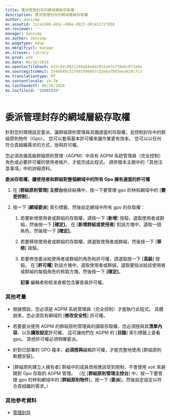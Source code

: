 ```yaml
---
title: 委派管理封存的網域層級存取權
description: 委派管理封存的網域層級存取權
author: dansimp
ms.assetid: 11ca1d40-4b5c-496e-8922-d01412717858
ms.reviewer: ''
manager: dansimp
ms.author: dansimp
ms.pagetype: mdop
ms.mktglfcycl: manage
ms.sitesec: library
ms.prod: w10
ms.date: 06/16/2016
ms.openlocfilehash: b33c0ec8821248ab4eddc051e67e7f0e6c073a9e
ms.sourcegitcommit: 354664bc527d93f80687cd2eba70d1eea024c7c3
ms.translationtype: MT
ms.contentlocale: zh-TW
ms.lasthandoff: 06/26/2020
ms.locfileid: "10801930"
---
```

# 委派管理封存的網域層級存取權


針對您的環境設定委派，讓群組原則管理員具備適當的存取權，並控制封存中的群組原則物件（Gpo）。 您可以套用基本許可權來讓作業更有效率。 您可以以任何符合貴組織需求的方式，授與許可權。

您必須具備高級群組原則管理（AGPM）中具有 AGPM 系統管理員（完全控制）角色或必要許可權的使用者帳戶，才能完成此程式。 請參閱本主題中的「其他注意事項」中的詳細資料。

**委派存取權，讓使用者和群組對整個網域中的所有 Gpo 擁有適當的許可權**

1.  在 [**群組原則管理] 主控台**樹狀結構中，按一下要管理 gpo 的林和網域中的 [**變更控制**]。

2.  按一下 [**網域委派**] 索引標籤，然後設定網域中所有 gpo 的存取權：

    1.  若要新增使用者或群組的存取權，請按一下 [**新增**] 按鈕，選取使用者或群組，然後按一下 **[確定]**。 在 [**新增群組或使用者**] 對話方塊中，選取一個角色，然後按一下 **[確定]**。

    2.  若要移除使用者或群組的存取權，請選取使用者或群組，然後按一下 [**移除**] 按鈕。

    3.  若要修改委派給使用者或群組的角色和許可權，請選取按一下 [**高級**] 按鈕。 在 [**許可權**] 對話方塊中，選取使用者或群組，選取要指派給該使用者或群組的每個角色的核取方塊，然後按一下 **[確定]**。

        **記事** 編輯者和核准者都包含審查員許可權。

         

### 其他考量

-   根據預設，您必須是 AGPM 系統管理員（完全控制）才能執行此程式。 具體說來，您必須具有網域的 [**修改安全性**] 許可權。

-   若要委派使用 AGPM 的群組原則管理員的讀取存取權，您必須授與其**清單內容**，以及**讀取設定**許可權。 這可讓他們在 AGPM 的 [**目錄**] 索引標籤上查看 gpo。 其他許可權必須明確委派。

-   針對已部署的 GPO 複本，**必須授與**編輯許可權，才能完整地使用 [群組原則軟體安裝]。

-   [群組原則建立人擁有者] 群組中的成員資格應該受到限制，不會使用 soit 來避開對 Gpo 存取的 AGPM 管理。 （在 [**群組原則管理主控台**] 中，按一下要管理 gpo 的林和網域中的 [**群組原則物件**]，按一下 [**委派**]，然後設定設定以符合貴組織的需求。）

### 其他參考資料

-   [管理封存](managing-the-archive-agpm40.md)

 

 





